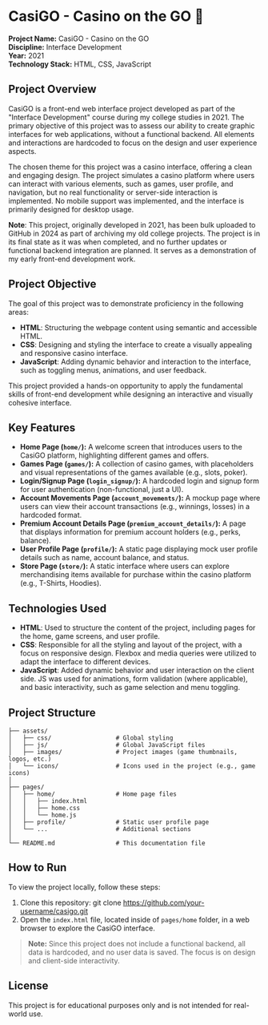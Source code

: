 # CasiGO - Casino on the GO 🎰

**Project Name:** CasiGO - Casino on the GO  
**Discipline:** Interface Development  
**Year:** 2021  
**Technology Stack:** HTML, CSS, JavaScript

## Project Overview

CasiGO is a front-end web interface project developed as part of the "Interface Development" course during my college studies in 2021. The primary objective of this project was to assess our ability to create graphic interfaces for web applications, without a functional backend. All elements and interactions are hardcoded to focus on the design and user experience aspects.

The chosen theme for this project was a casino interface, offering a clean and engaging design. The project simulates a casino platform where users can interact with various elements, such as games, user profile, and navigation, but no real functionality or server-side interaction is implemented. No mobile support was implemented, and the interface is primarily designed for desktop usage.

**Note**: This project, originally developed in 2021, has been bulk uploaded to GitHub in 2024 as part of archiving my old college projects. The project is in its final state as it was when completed, and no further updates or functional backend integration are planned. It serves as a demonstration of my early front-end development work.

## Project Objective

The goal of this project was to demonstrate proficiency in the following areas:

- **HTML**: Structuring the webpage content using semantic and accessible HTML.
- **CSS**: Designing and styling the interface to create a visually appealing and responsive casino interface.
- **JavaScript**: Adding dynamic behavior and interaction to the interface, such as toggling menus, animations, and user feedback.

This project provided a hands-on opportunity to apply the fundamental skills of front-end development while designing an interactive and visually cohesive interface.

## Key Features

- **Home Page (`home/`):** A welcome screen that introduces users to the CasiGO platform, highlighting different games and offers.
- **Games Page (`games/`):** A collection of casino games, with placeholders and visual representations of the games available (e.g., slots, poker).
- **Login/Signup Page (`login_signup/`):** A hardcoded login and signup form for user authentication (non-functional, just a UI).
- **Account Movements Page (`account_movements/`):** A mockup page where users can view their account transactions (e.g., winnings, losses) in a hardcoded format.
- **Premium Account Details Page (`premium_account_details/`):** A page that displays information for premium account holders (e.g., perks, balance).
- **User Profile Page (`profile/`):** A static page displaying mock user profile details such as name, account balance, and status.
- **Store Page (`store/`):** A static interface where users can explore merchandising items available for purchase within the casino platform (e.g., T-Shirts, Hoodies).

## Technologies Used

- **HTML**: Used to structure the content of the project, including pages for the home, game screens, and user profile.
- **CSS**: Responsible for all the styling and layout of the project, with a focus on responsive design. Flexbox and media queries were utilized to adapt the interface to different devices.
- **JavaScript**: Added dynamic behavior and user interaction on the client side. JS was used for animations, form validation (where applicable), and basic interactivity, such as game selection and menu toggling.

## Project Structure

```
├── assets/
│   ├── css/                  # Global styling
│   ├── js/                   # Global JavaScript files
│   ├── images/               # Project images (game thumbnails, logos, etc.)
│   └── icons/                # Icons used in the project (e.g., game icons)
│
├── pages/
│   ├── home/                 # Home page files
│   │   ├── index.html
│   │   ├── home.css
│   │   └── home.js
│   ├── profile/              # Static user profile page
│   └── ...                   # Additional sections
│
└── README.md                 # This documentation file
```

## How to Run

To view the project locally, follow these steps:

1. Clone this repository:
   git clone https://github.com/your-username/casigo.git
2. Open the `index.html` file, located inside of `pages/home` folder, in a web browser to explore the CasiGO interface.

> **Note:** Since this project does not include a functional backend, all data is hardcoded, and no user data is saved. The focus is on design and client-side interactivity.

## License

This project is for educational purposes only and is not intended for real-world use.
